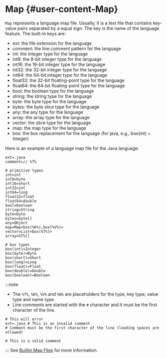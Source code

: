 # Map {#user-content-Map}

`Map` represents a language map file. Usually, it is a text file that contains key-value pairs separated by a equal sign. The key is the name of the language feature. The built-in keys are: 
- ext: the file extension for the language
- comment: the line comment pattern for the language
- int: the integer type for the language
- int8: the 8-bit integer type for the language
- int16: the 16-bit integer type for the language
- int32: the 32-bit integer type for the language
- int64: the 64-bit integer type for the language
- float32: the 32-bit floating-point type for the language
- float64: the 64-bit floating-point type for the language
- bool: the boolean type for the language
- string: the string type for the language
- byte: the byte type for the language
- bytes: the byte slice type for the language
- any: the any type for the language
- array: the array type for the language
- vector: the slice type for the language
- map: the map type for the language
- box: the box replacement for the language (for java, e.g., box(int) = Integer)

Here is an example of a language map file for the Java language: 
```plain title="java.map"
ext=.java
comment=// %T%

# primitive types
int=int
int8=byte
int16=short
int32=int
int64=long
float32=float
float64=double
bool=boolean
string=String
byte=byte
bytes=byte[]
any=Object
map=Map<box(%K%),box(%V%)>
vector=List<box(%T%)>
array=%T%[]

# box types
box(int)=Integer
box(byte)=Byte
box(short)=Short
box(long)=Long
box(float)=Float
box(double)=Double
box(boolean)=Boolean
```

:::note 
- The `%T%`, `%K%`, `%V%` and `%N%` are placeholders for the type, key type, value type and name type.
- Line comments are started with the `#` character and it must be the first character of the line.


```plain title="java.map"
# This will error
ext=.java # This is an invalid comment
# Comment must be the first character of the line (leading spaces are allowed)

# This is a valid comment
```

::: 
See [Builtin Map Files](https://github.com/gopherd/next/tree/main/builtin) for more information.

